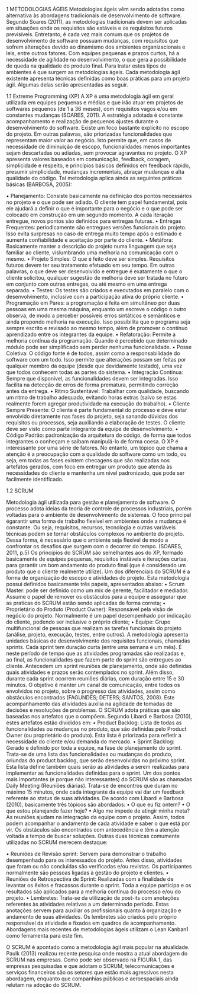 
1 METODOLOGIAS ÁGEIS
Metodologias ágeis vêm sendo adotadas como alternativa às abordagens
tradicionais de desenvolvimento de software. Segundo Soares (2011), as
metodologias tradicionais devem ser aplicadas em situações onde os requisitos
são estáveis e os requisitos futuros previsíveis. Entretanto, é cada vez mais
comum que os projetos de desenvolvimento de software possuam mudanças,
com requisitos que sofrem alterações devido ao dinamismo dos ambientes
organizacionais e leis, entre outros fatores. Com equipes pequenas e prazos
curtos, há a necessidade de agilidade no desenvolvimento, o que gera a
possibilidade de queda na qualidade do produto final. Para tratar estes tipos de
ambientes é que surgem as metodologias ágeis.
Cada metodologia ágil existente apresenta técnicas definidas como boas
práticas para um projeto ágil. Algumas delas serão apresentadas as seguir. 

1.1 Extreme Programming (XP)
A XP é uma metodologia ágil em geral utilizada em equipes pequenas e
médias e que irão atuar em projetos de softwares pequenos (de 1 a 36 meses),
com requisitos vagos e/ou em constantes mudanças (SOARES, 2011). A
estratégia adotada é constante acompanhamento e realização de pequenos
ajustes durante o desenvolvimento do software. Existe um foco bastante explícito
no escopo do projeto. Em outras palavras, são priorizadas funcionalidades que
representam maior valor ao negócio. Isto permite que, em casos de necessidade
de diminuição de escopo, funcionalidades menos importantes sejam descartadas
ou adiadas, sem provocar agravantes no projeto.
O XP apresenta valores baseados em comunicação, feedback, coragem,
simplicidade e respeito, e princípios básicos definidos em feedback rápido,
presumir simplicidade, mudanças incrementais, abraçar mudanças e alta
qualidade do código.
Tal metodologia aplica ainda as seguintes práticas básicas (BARBOSA,
2005):

• Planejamento: Consiste basicamente na definição dos pontos
necessários no projeto e o que pode ser adiado. O cliente tem papel
fundamental, pois ele ajudará a definir o que é importante para o
negócio e o que pode ser colocado em construção em um segundo
momento. A cada iteração entregue, novos pontos são definidos
para entregas futuras.
• Entregas Frequentes: periodicamente são entregues versões
funcionais do projeto. Isso evita surpresas no caso de entrega muito
tempo após o estimado e aumenta confiabilidade e aceitação por
parte do cliente.
• Metáfora: Basicamente manter a descrição do projeto numa
linguagem que seja familiar ao cliente, vislumbrando uma melhoria
na comunicação com o mesmo.
• Projeto Simples: O que é feito deve ser simples. Requisitos futuros
devem ter seu tratamento efetuado em seu tempo. Em outras
palavras, o que deve ser desenvolvido e entregue é exatamente o
que o cliente solicitou, qualquer sugestão de melhoria deve ser
tratada no futuro em conjunto com outras entregas, ou até mesmo
em uma entrega separada.
• Testes: Os testes são criados e executados em paralelo com o
desenvolvimento, inclusive com a participação ativa do próprio
cliente.
• Programação em Pares: a programação é feita em simultâneo por
duas pessoas em uma mesma máquina, enquanto um escreve o
código o outro observa, de modo a perceber possíveis erros
sintáticos e semânticos e ainda propondo melhoria na execução.
Isso possibilita que o programa seja sempre escrito e revisado ao
mesmo tempo, além de promover o contínuo aprendizado entre os
integrantes da equipe.
• Refatoração: Permite a melhoria contínua da programação. Quando
é percebido que determinado módulo pode ser simplificado sem
perder nenhuma funcionalidade. 
• Posse Coletiva: O código fonte é de todos, assim como a
responsabilidade do software com um todo. Isso permite que
alterações possam ser feitas por qualquer membro da equipe (desde
que devidamente testado), uma vez que todos conhecem todas as
partes do sistema.
• Integração Contínua: Sempre que disponível, as funcionalidades
devem ser integradas. Isso facilita na detecção de erros de forma
prematura, permitindo correção antes da entrega.
• Ritmo Sustentável: Trabalhar com qualidade, buscando um ritmo de
trabalho adequado, evitando horas extras (salvo se estas realmente
forem agregar produtividade na execução do trabalho).
• Cliente Sempre Presente: O cliente é parte fundamental do processo
e deve estar envolvido diretamente nas fases do projeto, seja
sanando dúvidas dos requisitos ou processos, seja auxiliando a
elaboração de testes. O cliente deve ser visto como parte integrante
da equipe de desenvolvimento.
• Código Padrão: padronização da arquitetura do código, de forma
que todos integrantes o conheçam e saibam manipulá-lo de forma
coesa.
O XP é interessante por uma série de fatores. No entanto, um tópico que
chama a atenção é a preocupação com a qualidade do software como um todo,
ou seja, em todas as fases existem checagens que são realizadas nos artefatos
gerados, com foco em entregar um produto que atenda às necessidades do
cliente e mantenha um nível padronizado, que pode ser facilmente identificado. 


1.2 SCRUM

Metodologia ágil utilizada para gestão e planejamento de software. O
processo adota ideias da teoria de controle de processos industriais, porém
voltadas para o ambiente de desenvolvimento de sistemas. O foco principal égarantir uma forma de trabalho flexível em ambientes onde a mudança é
constante. Ou seja, requisitos, recursos, tecnologia e outras variáveis técnicas
podem se tornar obstáculos complexos no ambiente do projeto. Dessa forma, é
necessário que o ambiente seja flexível de modo a confrontar os desafios que
surgem com o decorrer do tempo. (SOARES, 2011, p.5)
Os princípios do SCRUM são semelhantes aos do XP, formado
basicamente de equipes pequenas, requisitos instáveis e iterações curtas, para
garantir um bom andamento do produto final (que é considerado um produto que
o cliente realmente utilize). Um dos diferenciais do SCRUM é a forma de
organização do escopo e atividades do projeto.
Esta metodologia possui definidos basicamente três papeis, apresentados
abaixo:
• Scrum Master: pode ser definido como um mix de gerente, facilitador
e mediador. Assume o papel de remover os obstáculos para a
equipe e assegurar que as praticas do SCRUM estão sendo
aplicadas de forma correta;
• Proprietário do Produto (Product Owner): Responsável pela visão de
negócio do projeto. Normalmente é um papel desempenhado por
indicação do cliente, podendo ser inclusive o próprio cliente;
• Equipe: Grupo multifuncional de pessoas que realizam as tarefas
funcionais do projeto (análise, projeto, execução, testes, entre
outros).
A metodologia apresenta unidades básicas de desenvolvimento dos
requisitos funcionais, chamadas sprints. Cada sprint tem duração curta (entre uma
semana e um mês). É neste período de tempo que as atividades programadas
são realizadas e, ao final, as funcionalidades que fazem parte do sprint são
entregues ao cliente. Antecedem um sprint reuniões de planejamento, onde são
definidas quais atividades e prazos serão contemplados no sprint. Além disso,
durante cada sprint ocorrem reuniões diárias, com duração entre 15 e 30 minutos.
O objetivo é manter um canal de comunicação, entre todos os envolvidos no
projeto, sobre o progresso das atividades, assim como obstáculos encontrados 
(FAGUNDES; DETERS; SANTOS, 2008). Este acompanhamento das atividades
auxilia na agilidade de tomadas de decisões e resoluções de problemas.
O SCRUM adota práticas que são baseadas nos artefatos que o compõem.
Segundo Libardi e Barbosa (2010), estes artefatos estão divididos em:
• Product Backlog: Lista de todas as funcionalidades ou mudanças no
produto, que são definidas pelo Product Owner (ou proprietário do
produto). Esta lista é priorizada para refletir a necessidade do cliente
e/ou demanda do mercado.
• Sprint Backlog: Gerado e definido por toda a equipe, na fase de
planejamento do sprint. Trata-se de uma lista das funcionalidades ou
mudanças do produto, oriundas do product backlog, que serão
desenvolvidas no próximo sprint. Esta lista define também quais
serão as atividades a serem realizadas para implementar as
funcionalidades definidas para o sprint.
Um dos pontos mais importantes (e porque não interessantes) do SCRUM
são as chamadas Daily Meeting (Reuniões diárias). Trata-se de encontros que
duram no máximo 15 minutos, onde cada integrante da equipe vai dar um
feedback referente ao status de suas atividades. De acordo com Libardi e
Barbosa (2010), basicamente três tópicos são abordados:
• O que eu fiz ontem?
• O que estou planejando fazer hoje?
• Algo me impede de atingir minha meta?
As reuniões ajudam na integração da equipe com o projeto. Assim, todos
podem acompanhar o andamento de cada atividade e saber o que está por vir. Os
obstáculos são encontrados com antecedência e têm a atenção voltada a tempo
de buscar soluções.
Outras duas técnicas comumente utilizadas no SCRUM merecem
destaque: 

• Reuniões de Revisão sprint: Servem para demonstrar o trabalho
desempenhado para os interessados do projeto. Antes disso,
atividades que foram ou não concluídas são verificadas e/ou
revistas. Os participantes normalmente são pessoas ligadas à
gestão do projeto e clientes.
• Reuniões de Retrospectiva de Sprint: Realizadas com a finalidade
de levantar os êxitos e fracassos durante o sprint. Toda a equipe
participa e os resultados são aplicados para a melhoria contínua do
processo e/ou do projeto.
• Lembretes: Trata-se da utilização de post-its com anotações
referentes às atividades relativas a um determinado período. Estas
anotações servem para auxiliar os profissionais quanto à
organização e andamento de suas atividades. Os lembretes são
criados pelo próprio responsável da atividade e fixados em quadros
de acompanhamento. Abordagens mais recentes de metodologias
ágeis utilizam o Lean Kanban1
 como ferramenta para este fim. 

 O SCRUM é apontado como a metodologia ágil mais popular na
atualidade. Paulk (2013) realizou recente pesquisa onde mostra a atual
abordagem do SCRUM nas empresas. Como pode ser observado na FIGURA 1,
das empresas pesquisadas e que adotam o SCRUM, telecomunicações e
serviços financeiros são os setores que estão mais agressivos nesta abordagem,
enquanto que companhias públicas e aeroespaciais ainda relutam na adoção do
SCRUM. 